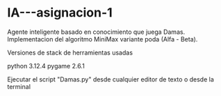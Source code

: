 # IA---asignacion-1

Agente inteligente basado en conocimiento que juega Damas. 
Implementacion del algoritmo MiniMax variante poda (Alfa - Beta).

Versiones de stack de herramientas usadas
<p>python 3.12.4
pygame 2.6.1</p>

<footer>Ejecutar el script "Damas.py" desde cualquier editor de texto o desde la terminal</footer>
